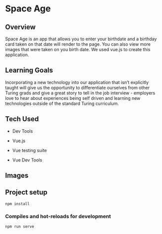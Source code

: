 # Space Age

## Overview

Space Age is an app that allows you to enter your birthdate and a birthday card taken on that date will render to the page. You can also view more images that were taken on you birth date. We used vue.js to create this application.


## Learning Goals

Incorporating a new technology into our application that isn’t explicitly taught will give us the opportunity to differentiate ourselves from other Turing grads and give a great story to tell in the job interview - employers love to hear about experiences being self driven and learning new technologies outside of the standard Turing curriculum.

## Tech Used

- Dev Tools

- Vue.js

- Vue testing suite

- Vue Dev Tools

## Images

## Project setup
```
npm install
```

### Compiles and hot-reloads for development
```
npm run serve
```
